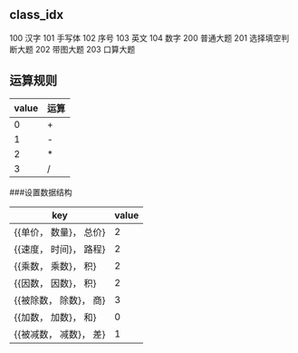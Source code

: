 ## class_idx
100 汉字
101 手写体
102 序号
103 英文
104 数字
200 普通大题
201 选择填空判断大题
202 带图大题
203 口算大题

## 运算规则

| value | 运算 |
|----| ---|
| 0 | + |
| 1 | - |
| 2 | * |
| 3 | / |

###设置数据结构

| key |  value |
| ----| ----|
| {{单价， 数量}， 总价} | 2 |
| {{速度， 时间}， 路程} | 2 |
| {{乘数， 乘数}， 积} |   2 |
| {{因数， 因数}， 积} | 2 |
| {{被除数， 除数}， 商} | 3 |
| {{加数， 加数}， 和} | 0 |
| {{被减数， 减数}， 差} | 1 |

